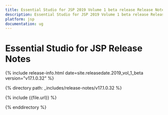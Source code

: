 ```yaml
---
title: Essential Studio for JSP 2019 Volume 1 beta release Release Notes  
description: Essential Studio for JSP 2019 Volume 1 beta release Release Notes  
platform: jsp
documentation: ug
---
```


# Essential Studio for JSP  Release Notes  

{% include release-info.html date=site.releasedate.2019_vol_1_beta  version="v17.1.0.32" %} 


{% directory path: _includes/release-notes/v17.1.0.32 %}

{% include {{file.url}} %}

{% enddirectory %}